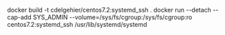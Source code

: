 docker build -t cdelgehier/centos7.2:systemd_ssh .
docker run --detach --cap-add SYS_ADMIN --volume=/sys/fs/cgroup:/sys/fs/cgroup:ro centos7.2:systemd_ssh /usr/lib/systemd/systemd
